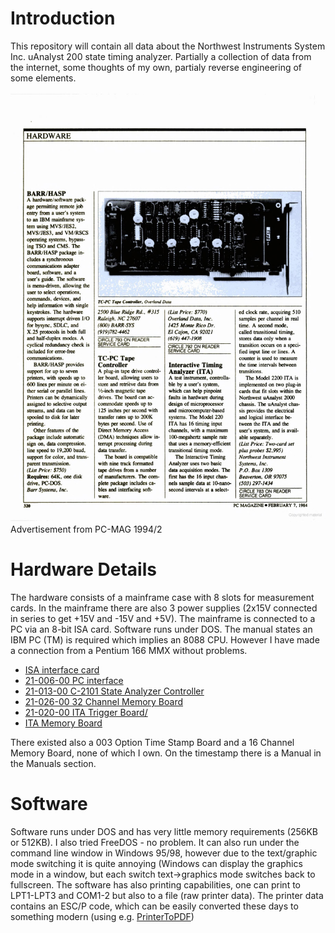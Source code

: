 # Introduction
This repository will contain all data about the Northwest Instruments System Inc. uAnalyst 200 state timing analyzer. Partially a collection of data from the internet, some thoughts of my own, partialy reverse engineering of some elements.

![est](adverts_articles/PC-Mag-1984-02-07_0319.jpg)
Advertisement from PC-MAG 1994/2

# Hardware Details
The hardware consists of a mainframe case with 8 slots for measurement cards. In the mainframe there are also 3 power supplies (2x15V connected in series to get +15V and -15V and +5V). The mainframe is connected to a PC via an 8-bit ISA card. Software runs under DOS. The manual states an IBM PC (TM) is required which implies an 8088 CPU. However I have made a connection from a Pentium 166 MMX without problems.

* [ISA interface card](isa_card/README.md)
* [21-006-00 PC interface](mainframe_cards/21-006-00_pc_interface/README.md)
* [21-013-00 C-2101 State Analyzer Controller](mainframe_cards/21-013-00_C-2101_state_analyzer_controller/README.md)
* [21-026-00 32 Channel Memory Board](mainframe_cards/21-026-00_32_channel_memory_board/README.md)
* [21-020-00 ITA Trigger Board/](mainframe_cards/21-020-00_ITA_trigger_board/README.md)
* [ITA Memory Board](mainframe_cards/ITA_memory_board/README.md)

There existed also a 003 Option Time Stamp Board and a 16 Channel Memory Board, none of which I own. On the timestamp there is a Manual in the Manuals section.

# Software
Software runs under DOS and has very little memory requirements (256KB or 512KB). I also tried FreeDOS - no problem. It can also run under the command line window in Windows 95/98, however due to the text/graphic mode switching it is quite annoying (Windows can display the graphics mode in a window, but each switch text->graphics mode switches back to fullscreen.
The software has also printing capabilities, one can print to LPT1-LPT3 and COM1-2 but also to a file (raw printer data). The printer data contains an ESC/P code, which can be easily converted these days to something modern (using e.g. [PrinterToPDF](https://github.com/RWAP/PrinterToPDF/))
